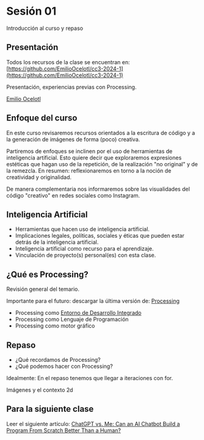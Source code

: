 # Sesión 01

Introducción al curso y repaso 

## Presentación 

Todos los recursos de la clase se encuentran en: [https://github.com/EmilioOcelotl/cc3-2024-1](https://github.com/EmilioOcelotl/cc3-2024-1)

Presentación, experiencias previas con Processing. 

[Emilio Ocelotl](https://ocelotl.cc/)

## Enfoque del curso 

En este curso revisaremos recursos orientados a la escritura de código y a la generación de imágenes de forma (poco) creativa. 

Partiremos de enfoques se inclinen por el uso de herramientas de inteligencia artificial. Esto quiere decir que exploraremos expresiones estéticas que hagan uso de la repetición, de la realización "no original" y de la remezcla. En resumen: reflexionaremos en torno a la noción de creatividad y originalidad. 

De manera complementaria nos informaremos sobre las visualidades del código "creativo" en redes sociales como Instagram. 

## Inteligencia Artificial 

- Herramientas que hacen uso de inteligencia artificial. 
- Implicaciones legales, políticas, sociales y éticas que pueden estar detrás de la inteligencia artificial.
- Inteligencia artificial como recurso para el aprendizaje.
- Vinculación de proyecto(s) personal(es) con esta clase. 

## ¿Qué es Processing? 

Revisión general del temario. 

Importante para el futuro: descargar la última versión de: [Processing](https://processing.org/download)

- Processing como [Entorno de Desarrollo Integrado](https://es.wikipedia.org/wiki/Entorno_de_desarrollo_integrado)
- Processing como Lenguaje de Programación 
- Processing como motor gráfico 

## Repaso

- ¿Qué recordamos de Processing? 
- ¿Qué podemos hacer con Processing? 

Idealmente: En el repaso tenemos que llegar a iteraciones con for. 

Imágenes y el contexto 2d 

## Para la siguiente clase

Leer el siguiente artículo: [ChatGPT vs. Me: Can an AI Chatbot Build a Program From Scratch Better Than a Human?](https://www.codecademy.com/resources/blog/chatgpt-vs-human-developer-coding-project/)


